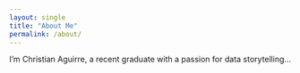 ```yaml
---
layout: single
title: "About Me"
permalink: /about/
---
```


I’m Christian Aguirre, a recent graduate with a passion for data storytelling...
